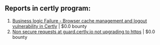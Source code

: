 ## Reports in certly program:
1. [Business logic Failure - Browser cache management and logout vulnerability in Certly](https://hackerone.com/reports/158270) | $0.0 bounty
2. [Non secure requests at guard.certly.io not upgrading to https](https://hackerone.com/reports/161932) | $0.0 bounty